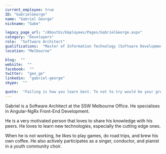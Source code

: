 ```yaml
---
current_employee: true
ID: "GabrielGeorge"
name: "Gabriel George"
nickname: "Gabe"

legacy_page_url: "/AboutUs/Employees/Pages/GabrielGeorge.aspx"
category: "Developers"
role:  "Software Architect"
qualifications:  "Master of Information Technology (Software Development)"
location: "Melbourne"

blog:  ""
website:  ""
facebook:  ""
twitter:  "geo_ge"
linkedin:  "gabriel-george"
skype:  ""

quote:  "Failing is how you learn best. To not to try would be your greatest fall."
---
```


Gabriel is a Software Architect at the SSW Melbourne Office. He specialises in Angular-NgRx Front-End Development.   

He is a very motivated person that loves to share his knowledge with his peers. He loves to learn new technologies, especially the cutting edge ones.  

When he is not working, he likes to play games, do road trips, and brew his own coffee. He also actively participates as a singer, conductor, and pianist in a youth community choir.   